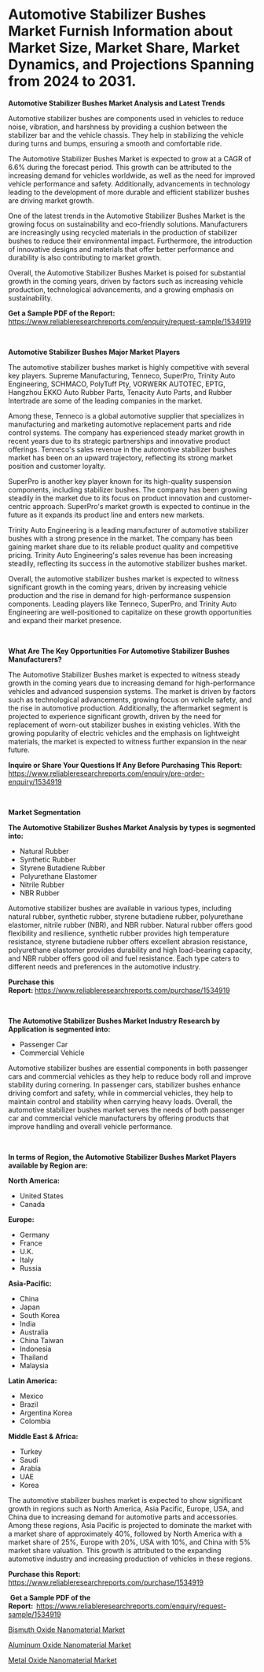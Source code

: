 <p><h1>Automotive Stabilizer Bushes Market Furnish Information about Market Size, Market Share, Market Dynamics, and Projections Spanning from 2024 to 2031.</h1></p><p><strong>Automotive Stabilizer Bushes Market Analysis and Latest Trends</strong></p>
<p><p>Automotive stabilizer bushes are components used in vehicles to reduce noise, vibration, and harshness by providing a cushion between the stabilizer bar and the vehicle chassis. They help in stabilizing the vehicle during turns and bumps, ensuring a smooth and comfortable ride. </p><p>The Automotive Stabilizer Bushes Market is expected to grow at a CAGR of 6.6% during the forecast period. This growth can be attributed to the increasing demand for vehicles worldwide, as well as the need for improved vehicle performance and safety. Additionally, advancements in technology leading to the development of more durable and efficient stabilizer bushes are driving market growth.</p><p>One of the latest trends in the Automotive Stabilizer Bushes Market is the growing focus on sustainability and eco-friendly solutions. Manufacturers are increasingly using recycled materials in the production of stabilizer bushes to reduce their environmental impact. Furthermore, the introduction of innovative designs and materials that offer better performance and durability is also contributing to market growth.</p><p>Overall, the Automotive Stabilizer Bushes Market is poised for substantial growth in the coming years, driven by factors such as increasing vehicle production, technological advancements, and a growing emphasis on sustainability.</p></p>
<p><strong>Get a Sample PDF of the Report:&nbsp;</strong> <a href="https://www.reliableresearchreports.com/enquiry/request-sample/1534919">https://www.reliableresearchreports.com/enquiry/request-sample/1534919</a></p>
<p>&nbsp;</p>
<p><strong>Automotive Stabilizer Bushes Major Market Players</strong></p>
<p><p>The automotive stabilizer bushes market is highly competitive with several key players. Supreme Manufacturing, Tenneco, SuperPro, Trinity Auto Engineering, SCHMACO, PolyTuff Pty, VORWERK AUTOTEC, EPTG, Hangzhou EKKO Auto Rubber Parts, Tenacity Auto Parts, and Rubber Intertrade are some of the leading companies in the market.</p><p>Among these, Tenneco is a global automotive supplier that specializes in manufacturing and marketing automotive replacement parts and ride control systems. The company has experienced steady market growth in recent years due to its strategic partnerships and innovative product offerings. Tenneco's sales revenue in the automotive stabilizer bushes market has been on an upward trajectory, reflecting its strong market position and customer loyalty.</p><p>SuperPro is another key player known for its high-quality suspension components, including stabilizer bushes. The company has been growing steadily in the market due to its focus on product innovation and customer-centric approach. SuperPro's market growth is expected to continue in the future as it expands its product line and enters new markets.</p><p>Trinity Auto Engineering is a leading manufacturer of automotive stabilizer bushes with a strong presence in the market. The company has been gaining market share due to its reliable product quality and competitive pricing. Trinity Auto Engineering's sales revenue has been increasing steadily, reflecting its success in the automotive stabilizer bushes market.</p><p>Overall, the automotive stabilizer bushes market is expected to witness significant growth in the coming years, driven by increasing vehicle production and the rise in demand for high-performance suspension components. Leading players like Tenneco, SuperPro, and Trinity Auto Engineering are well-positioned to capitalize on these growth opportunities and expand their market presence.</p></p>
<p>&nbsp;</p>
<p><strong>What Are The Key Opportunities For Automotive Stabilizer Bushes Manufacturers?</strong></p>
<p><p>The Automotive Stabilizer Bushes market is expected to witness steady growth in the coming years due to increasing demand for high-performance vehicles and advanced suspension systems. The market is driven by factors such as technological advancements, growing focus on vehicle safety, and the rise in automotive production. Additionally, the aftermarket segment is projected to experience significant growth, driven by the need for replacement of worn-out stabilizer bushes in existing vehicles. With the growing popularity of electric vehicles and the emphasis on lightweight materials, the market is expected to witness further expansion in the near future.</p></p>
<p><strong>Inquire or Share Your Questions If Any Before Purchasing This Report:</strong> <a href="https://www.reliableresearchreports.com/enquiry/pre-order-enquiry/1534919">https://www.reliableresearchreports.com/enquiry/pre-order-enquiry/1534919</a></p>
<p>&nbsp;</p>
<p><strong>Market Segmentation</strong></p>
<p><strong>The Automotive Stabilizer Bushes Market Analysis by types is segmented into:</strong></p>
<p><ul><li>Natural Rubber</li><li>Synthetic Rubber</li><li>Styrene Butadiene Rubber</li><li>Polyurethane Elastomer</li><li>Nitrile Rubber</li><li>NBR Rubber</li></ul></p>
<p><p>Automotive stabilizer bushes are available in various types, including natural rubber, synthetic rubber, styrene butadiene rubber, polyurethane elastomer, nitrile rubber (NBR), and NBR rubber. Natural rubber offers good flexibility and resilience, synthetic rubber provides high temperature resistance, styrene butadiene rubber offers excellent abrasion resistance, polyurethane elastomer provides durability and high load-bearing capacity, and NBR rubber offers good oil and fuel resistance. Each type caters to different needs and preferences in the automotive industry.</p></p>
<p><strong>Purchase this Report:&nbsp;</strong><a href="https://www.reliableresearchreports.com/purchase/1534919">https://www.reliableresearchreports.com/purchase/1534919</a></p>
<p>&nbsp;</p>
<p><strong>The Automotive Stabilizer Bushes Market Industry Research by Application is segmented into:</strong></p>
<p><ul><li>Passenger Car</li><li>Commercial Vehicle</li></ul></p>
<p><p>Automotive stabilizer bushes are essential components in both passenger cars and commercial vehicles as they help to reduce body roll and improve stability during cornering. In passenger cars, stabilizer bushes enhance driving comfort and safety, while in commercial vehicles, they help to maintain control and stability when carrying heavy loads. Overall, the automotive stabilizer bushes market serves the needs of both passenger car and commercial vehicle manufacturers by offering products that improve handling and overall vehicle performance.</p></p>
<p>&nbsp;</p>
<p><strong>In terms of Region, the Automotive Stabilizer Bushes Market Players available by Region are:</strong></p>
<p>
    <p> <strong> North America: </strong>
        <ul>
            <li>United States</li>
            <li>Canada</li>
        </ul>
        </p> 
    <p> <strong> Europe: </strong>
        <ul>
            <li>Germany</li>
            <li>France</li>
            <li>U.K.</li>
            <li>Italy</li>
            <li>Russia</li>
        </ul>
        </p> 
    <p> <strong> Asia-Pacific: </strong>
        <ul>
            <li>China</li>
            <li>Japan</li>
            <li>South Korea</li>
            <li>India</li>
            <li>Australia</li>
            <li>China Taiwan</li>
            <li>Indonesia</li>
            <li>Thailand</li>
            <li>Malaysia</li>
        </ul>
        </p> 
    <p> <strong> Latin America: </strong>
        <ul>
            <li>Mexico</li>
            <li>Brazil</li>
            <li>Argentina Korea</li>
            <li>Colombia</li>
        </ul>
        </p> 
    <p> <strong> Middle East & Africa: </strong>
        <ul>
            <li>Turkey</li>
            <li>Saudi</li>
            <li>Arabia</li>
            <li>UAE</li>
            <li>Korea</li>
        </ul>
    </p>
    </p>
<p><p>The automotive stabilizer bushes market is expected to show significant growth in regions such as North America, Asia Pacific, Europe, USA, and China due to increasing demand for automotive parts and accessories. Among these regions, Asia Pacific is projected to dominate the market with a market share of approximately 40%, followed by North America with a market share of 25%, Europe with 20%, USA with 10%, and China with 5% market share valuation. This growth is attributed to the expanding automotive industry and increasing production of vehicles in these regions.</p></p>
<p><strong>Purchase this Report: </strong><a href="https://www.reliableresearchreports.com/purchase/1534919">https://www.reliableresearchreports.com/purchase/1534919</a></p>
<p>&nbsp;<strong>Get a Sample PDF of the Report:&nbsp;&nbsp;</strong><a href="https://www.reliableresearchreports.com/enquiry/request-sample/1534919">https://www.reliableresearchreports.com/enquiry/request-sample/1534919</a></p>
<p><strong></strong></p>
<p><p><a href="https://view.publitas.com/reportprime-1/bismuth-oxide-nanomaterial-market-research-report-provides-thorough-industry-overview-which-offers-an-in-depth-analysis-of-product-trends-and-new-market-divisions/">Bismuth Oxide Nanomaterial Market</a></p><p><a href="https://view.publitas.com/reportprime-1/aluminum-oxide-nanomaterial-market-insights-market-players-and-forecast-till-2030/">Aluminum Oxide Nanomaterial Market</a></p><p><a href="https://view.publitas.com/reportprime-1/metal-oxide-nanomaterial-market-challenges-opportunities-and-growth-drivers-and-major-market-players-forecasted-for-period-from-2023-2030/">Metal Oxide Nanomaterial Market</a></p></p>